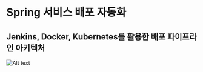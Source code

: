 # Spring 서비스 배포 자동화  

  
## Jenkins, Docker, Kubernetes를 활용한 배포 파이프라인 아키텍처

![Alt text](https://github.com/senzoo-oh/spring-for-CI-CD/blob/main/public/images/CI_CD_Architecture.png)
